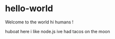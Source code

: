 # hello-world
Welcome to the world
hi humans !

huboat here i like node.js
ive had tacos on the moon
